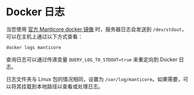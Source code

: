 # Docker 日志

当您使用 [官方 Manticore docker 镜像](https://hub.docker.com/r/manticoresearch/manticore/) 时，服务器日志会发送到 `/dev/stdout`，可以在主机上通过以下方式查看：

```bash
docker logs manticore
```
查询日志可以通过传递变量 `QUERY_LOG_TO_STDOUT=true` 来重定向到 Docker 日志。

日志文件夹与 Linux 包的情况相同，设置为 `/var/log/manticore`。如果需要，可以将其挂载到本地路径以查看或处理日志。
<!-- proofread -->

